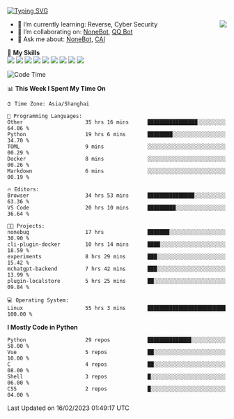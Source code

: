 [![Typing SVG](https://readme-typing-svg.herokuapp.com?size=25&duration=2500&color=8C43EA&vCenter=true&width=200&height=40&lines=Hi+there+%F0%9F%91%8B%F0%9F%8F%BB;I'm+yanyongyu)](https://git.io/typing-svg)

<a href="#">
  <img align="right" src="https://github-readme-stats.vercel.app/api?username=yanyongyu&count_private=true&show_icons=true&bg_color=15,f2f7fd,E0EAFC" />
</a>

- 🌱 I’m currently learning: Reverse, Cyber Security
- 👯 I’m collaborating on: [NoneBot](https://github.com/nonebot), [QQ Bot](https://github.com/Mrs4s/go-cqhttp)
- 💬 Ask me about: [NoneBot](https://github.com/nonebot), [CAI](https://github.com/cscs181/CAI)

🌟 **My Skills**  
![](https://img.shields.io/badge/-Python-3e74a2?style=flat-square&logo=Python&logoColor=fff)
![](https://img.shields.io/badge/-Node.js-339933?style=flat-square&logo=Node.js&logoColor=fff)
![](https://img.shields.io/badge/-Vue-4fc08d?style=flat-square&logo=Vue.js&logoColor=fff)
![](https://img.shields.io/badge/-React-2d98ce?style=flat-square&logo=React&logoColor=fff)
![](https://img.shields.io/badge/-Docker-2496ED?style=flat-square&logo=Docker&logoColor=fff)
![](https://img.shields.io/badge/-Linux-000000?style=flat-square&logo=Linux&logoColor=fff)
![](https://img.shields.io/badge/-MySQL-4479A1?style=flat-square&logo=MySQL&logoColor=fff)
![](https://img.shields.io/badge/-Redis-DC382D?style=flat-square&logo=Redis&logoColor=fff)
![](https://img.shields.io/badge/-MongoDB-47A248?style=flat-square&logo=MongoDB&logoColor=fff)

<!--START_SECTION:waka-->
![Code Time](http://img.shields.io/badge/Code%20Time-3%2C798%20hrs%2056%20mins-blue)

📊 **This Week I Spent My Time On** 

```text
⌚︎ Time Zone: Asia/Shanghai

💬 Programming Languages: 
Other                    35 hrs 16 mins      ████████████████░░░░░░░░░   64.06 % 
Python                   19 hrs 6 mins       ████████░░░░░░░░░░░░░░░░░   34.70 % 
TOML                     9 mins              ░░░░░░░░░░░░░░░░░░░░░░░░░   00.29 % 
Docker                   8 mins              ░░░░░░░░░░░░░░░░░░░░░░░░░   00.26 % 
Markdown                 6 mins              ░░░░░░░░░░░░░░░░░░░░░░░░░   00.19 % 

🔥 Editors: 
Browser                  34 hrs 53 mins      ███████████████░░░░░░░░░░   63.36 % 
VS Code                  20 hrs 10 mins      █████████░░░░░░░░░░░░░░░░   36.64 % 

🐱‍💻 Projects: 
nonebug                  17 hrs              ███████░░░░░░░░░░░░░░░░░░   30.90 % 
cli-plugin-docker        10 hrs 14 mins      ████░░░░░░░░░░░░░░░░░░░░░   18.59 % 
experiments              8 hrs 29 mins       ███░░░░░░░░░░░░░░░░░░░░░░   15.42 % 
mchatgpt-backend         7 hrs 42 mins       ███░░░░░░░░░░░░░░░░░░░░░░   13.99 % 
plugin-localstore        5 hrs 25 mins       ██░░░░░░░░░░░░░░░░░░░░░░░   09.84 % 

💻 Operating System: 
Linux                    55 hrs 3 mins       █████████████████████████   100.00 % 

```

**I Mostly Code in Python** 

```text
Python                   29 repos            ██████████████░░░░░░░░░░░   58.00 % 
Vue                      5 repos             ██░░░░░░░░░░░░░░░░░░░░░░░   10.00 % 
C                        4 repos             ██░░░░░░░░░░░░░░░░░░░░░░░   08.00 % 
Shell                    3 repos             █░░░░░░░░░░░░░░░░░░░░░░░░   06.00 % 
CSS                      2 repos             █░░░░░░░░░░░░░░░░░░░░░░░░   04.00 % 

```



 Last Updated on 16/02/2023 01:49:17 UTC
<!--END_SECTION:waka-->
